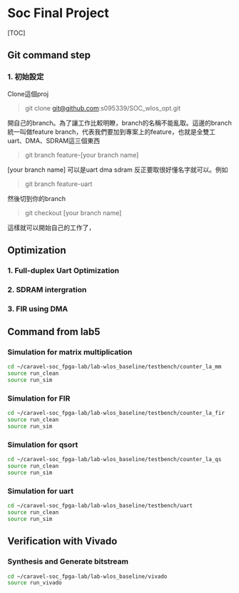 # Soc Final Project

[TOC]


## Git command step

### 1. 初始設定
Clone這個proj
>git clone git@github.com:s095339/SOC_wlos_opt.git


開自己的branch。為了讓工作比較明瞭，branch的名稱不能亂取。這邊的branch統一叫做feature branch，代表我們要加到專案上的feature，也就是全雙工uart、DMA、SDRAM這三個東西

> git branch feature-[your branch name]

[your branch name] 可以是uart dma sdram 反正要取很好懂名字就可以。例如
> git branch feature-uart

然後切到你的branch 
> git checkout [your branch name]

這樣就可以開始自己的工作了，




## Optimization
### 1. Full-duplex Uart Optimization

### 2. SDRAM intergration

### 3. FIR using DMA




## Command from lab5
### Simulation for matrix multiplication
```sh
cd ~/caravel-soc_fpga-lab/lab-wlos_baseline/testbench/counter_la_mm
source run_clean
source run_sim
```

### Simulation for FIR
```sh
cd ~/caravel-soc_fpga-lab/lab-wlos_baseline/testbench/counter_la_fir
source run_clean
source run_sim
```

### Simulation for qsort
```sh
cd ~/caravel-soc_fpga-lab/lab-wlos_baseline/testbench/counter_la_qs
source run_clean
source run_sim
```

### Simulation for uart
```sh
cd ~/caravel-soc_fpga-lab/lab-wlos_baseline/testbench/uart
source run_clean
source run_sim
```

## Verification with Vivado
### Synthesis and Generate bitstream
```sh
cd ~/caravel-soc_fpga-lab/lab-wlos_baseline/vivado
source run_vivado
```


